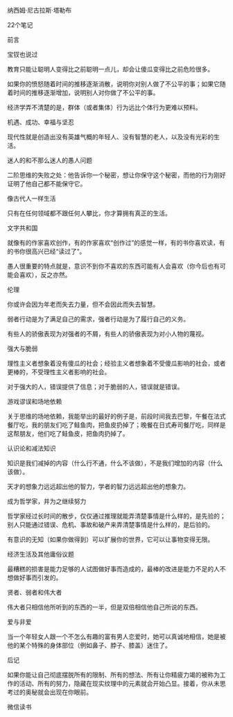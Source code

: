 
纳西姆·尼古拉斯·塔勒布

22个笔记

前言

宝钗也说过

教育只能让聪明人变得比之前聪明一点儿，却会让傻瓜变得比之前危险很多。

如果你的愤怒随着时间的推移逐渐消散，说明你对别人做了不公平的事；如果它随着时间的推移逐渐增加，说明别人对你做了不公平的事。

经济学弄不清楚的是，群体（或者集体）行为远比个体行为更难以预料。

机遇、成功、幸福与坚忍

现代性就是创造出没有英雄气概的年轻人、没有智慧的老人，以及没有光彩的生活。

迷人的和不那么迷人的愚人问题

二阶思维的失败之处：他告诉你一个秘密，想让你保守这个秘密，而他的行为刚好证明了他自己都不能保守它。

像古代人一样生活

只有在任何领域都不跟任何人攀比，你才算拥有真正的生活。

文字共和国

就像有的作家喜欢创作，有的作家喜欢“创作过”的感觉一样，有的书你喜欢读，有的书你很高兴已经“读过了”。

愚人很重要的特点就是，意识不到你不喜欢的东西可能有人会喜欢（你今后也有可能会喜欢），反之亦然。

伦理

你或许会因为年老而失去力量，但不会因此而失去智慧。

弱者行动是为了满足自己的需求，强者行动是为了履行自己的义务。

有些人的骄傲表现为对强者的不屑，有些人的骄傲表现为对小人物的蔑视。

强大与脆弱

理性主义者想象着没有傻瓜的社会；经验主义者想象着不受傻瓜影响的社会，或者更棒的，不受理性主义者影响的社会。

对于强大的人，错误提供了信息；对于脆弱的人，错误就是错误。

游戏谬误和场地依赖

关于思维的场地依赖，我能举出的最好的例子是，前段时间我去巴黎，午餐在法式餐厅吃，我的朋友们吃了鲑鱼肉，把鱼皮扔掉了；晚餐在日式寿司餐厅吃，同样是这帮朋友，他们吃了鲑鱼皮，把鱼肉扔掉了。

认识论和减法知识

知识是我们减掉的内容（什么行不通，什么不该做），不是我们增加的内容（什么该做）。

天才的想象力远远超出他的智力，学者的智力远远超出他的想象力。

成为哲学家，并为之继续努力


哲学家经过长时间的散步，仅仅通过推理就能弄清楚事情是什么样的，是先验的；别人只能通过错误、危机、事故和破产来弄清楚事情是什么样的，是后验的。


有意识的无知（如果你做得到）可以扩展你的世界，它可以让事物变得无限。

经济生活及其他庸俗议题

最糟糕的损害是能力足够的人试图做好事而造成的，最棒的改进是能力不足的人不想做好事而引发的。

贤者、弱者和伟大者

伟大者只相信他所听到的东西的一半，但是双倍相信他自己所说的东西。

爱与非爱

当一个年轻女人跟一个不怎么有趣的富有男人恋爱时，她可以真诚地相信，她是被他的某个特殊的身体部位（例如鼻子、脖子、膝盖）迷住了。

后记

如果你能让自己彻底摆脱所有的限制、所有的想法、所有让你精疲力竭的被称为工作的活动、所有的努力，隐藏在现实纹理中的元素就会开始凸显。接着，你从未思考过的奥秘就会出现在你眼前。

微信读书